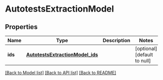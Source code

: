 # AutotestsExtractionModel
## Properties

| Name | Type | Description | Notes |
|------------ | ------------- | ------------- | -------------|
| **ids** | [**AutotestsExtractionModel_ids**](AutotestsExtractionModel_ids.md) |  | [optional] [default to null] |

[[Back to Model list]](../README.md#documentation-for-models) [[Back to API list]](../README.md#documentation-for-api-endpoints) [[Back to README]](../README.md)

